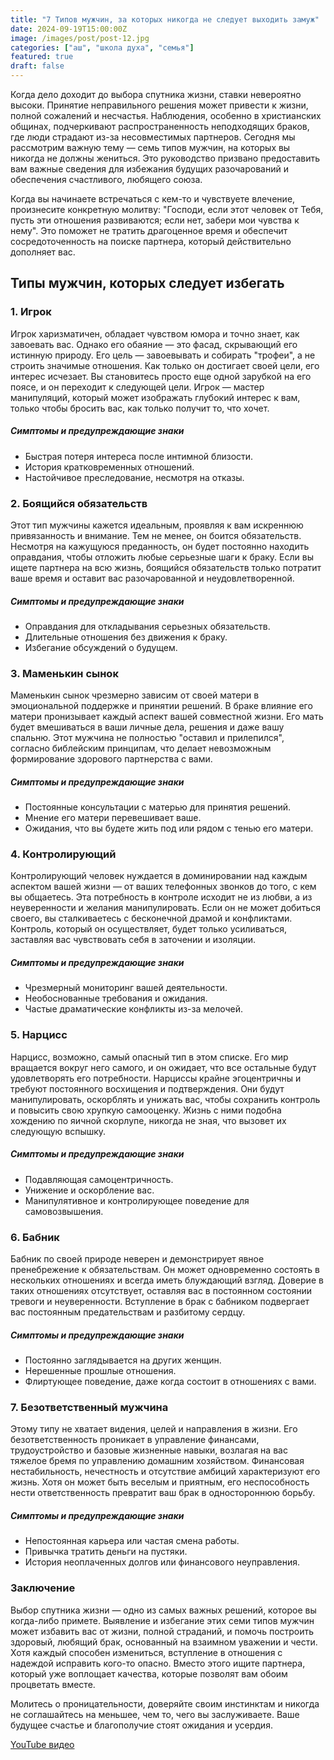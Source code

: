 ```yaml
---
title: "7 Типов мужчин, за которых никогда не следует выходить замуж"
date: 2024-09-19T15:00:00Z
image: /images/post/post-12.jpg
categories: ["аш", "школа духа", "семья"]
featured: true
draft: false
---
```


Когда дело доходит до выбора спутника жизни, ставки невероятно высоки. Принятие неправильного решения может привести к жизни, полной сожалений и несчастья. Наблюдения, особенно в христианских общинах, подчеркивают распространенность неподходящих браков, где люди страдают из-за несовместимых партнеров. Сегодня мы рассмотрим важную тему — семь типов мужчин, на которых вы никогда не должны жениться. Это руководство призвано предоставить вам важные сведения для избежания будущих разочарований и обеспечения счастливого, любящего союза.

Когда вы начинаете встречаться с кем-то и чувствуете влечение, произнесите конкретную молитву: "Господи, если этот человек от Тебя, пусть эти отношения развиваются; если нет, забери мои чувства к нему". Это поможет не тратить драгоценное время и обеспечит сосредоточенность на поиске партнера, который действительно дополняет вас.

## Типы мужчин, которых следует избегать

### 1. Игрок

Игрок харизматичен, обладает чувством юмора и точно знает, как завоевать вас. Однако его обаяние — это фасад, скрывающий его истинную природу. Его цель — завоевывать и собирать "трофеи", а не строить значимые отношения. Как только он достигает своей цели, его интерес исчезает. Вы становитесь просто еще одной зарубкой на его поясе, и он переходит к следующей цели. Игрок — мастер манипуляций, который может изображать глубокий интерес к вам, только чтобы бросить вас, как только получит то, что хочет.

##### Симптомы и предупреждающие знаки

- Быстрая потеря интереса после интимной близости.
- История кратковременных отношений.
- Настойчивое преследование, несмотря на отказы.

### 2. Боящийся обязательств

Этот тип мужчины кажется идеальным, проявляя к вам искреннюю привязанность и внимание. Тем не менее, он боится обязательств. Несмотря на кажущуюся преданность, он будет постоянно находить оправдания, чтобы отложить любые серьезные шаги к браку. Если вы ищете партнера на всю жизнь, боящийся обязательств только потратит ваше время и оставит вас разочарованной и неудовлетворенной.

##### Симптомы и предупреждающие знаки

- Оправдания для откладывания серьезных обязательств.
- Длительные отношения без движения к браку.
- Избегание обсуждений о будущем.

### 3. Маменькин сынок

Маменькин сынок чрезмерно зависим от своей матери в эмоциональной поддержке и принятии решений. В браке влияние его матери пронизывает каждый аспект вашей совместной жизни. Его мать будет вмешиваться в ваши личные дела, решения и даже вашу спальню. Этот мужчина не полностью "оставил и прилепился", согласно библейским принципам, что делает невозможным формирование здорового партнерства с вами.

##### Симптомы и предупреждающие знаки

- Постоянные консультации с матерью для принятия решений.
- Мнение его матери перевешивает ваше.
- Ожидания, что вы будете жить под или рядом с тенью его матери.

### 4. Контролирующий

Контролирующий человек нуждается в доминировании над каждым аспектом вашей жизни — от ваших телефонных звонков до того, с кем вы общаетесь. Эта потребность в контроле исходит не из любви, а из неуверенности и желания манипулировать. Если он не может добиться своего, вы сталкиваетесь с бесконечной драмой и конфликтами. Контроль, который он осуществляет, будет только усиливаться, заставляя вас чувствовать себя в заточении и изоляции.

##### Симптомы и предупреждающие знаки

- Чрезмерный мониторинг вашей деятельности.
- Необоснованные требования и ожидания.
- Частые драматические конфликты из-за мелочей.

### 5. Нарцисс

Нарцисс, возможно, самый опасный тип в этом списке. Его мир вращается вокруг него самого, и он ожидает, что все остальные будут удовлетворять его потребности. Нарциссы крайне эгоцентричны и требуют постоянного восхищения и подтверждения. Они будут манипулировать, оскорблять и унижать вас, чтобы сохранить контроль и повысить свою хрупкую самооценку. Жизнь с ними подобна хождению по яичной скорлупе, никогда не зная, что вызовет их следующую вспышку.

##### Симптомы и предупреждающие знаки

- Подавляющая самоцентричность.
- Унижение и оскорбление вас.
- Манипулятивное и контролирующее поведение для самовозвышения.

### 6. Бабник

Бабник по своей природе неверен и демонстрирует явное пренебрежение к обязательствам. Он может одновременно состоять в нескольких отношениях и всегда иметь блуждающий взгляд. Доверие в таких отношениях отсутствует, оставляя вас в постоянном состоянии тревоги и неуверенности. Вступление в брак с бабником подвергает вас постоянным предательствам и разбитому сердцу.

##### Симптомы и предупреждающие знаки

- Постоянно заглядывается на других женщин.
- Нерешенные прошлые отношения.
- Флиртующее поведение, даже когда состоит в отношениях с вами.

### 7. Безответственный мужчина

Этому типу не хватает видения, целей и направления в жизни. Его безответственность проникает в управление финансами, трудоустройство и базовые жизненные навыки, возлагая на вас тяжелое бремя по управлению домашним хозяйством. Финансовая нестабильность, нечестность и отсутствие амбиций характеризуют его жизнь. Хотя он может быть веселым и приятным, его неспособность нести ответственность превратит ваш брак в одностороннюю борьбу.

##### Симптомы и предупреждающие знаки

- Непостоянная карьера или частая смена работы.
- Привычка тратить деньги на пустяки.
- История неоплаченных долгов или финансового неуправления.

### Заключение

Выбор спутника жизни — одно из самых важных решений, которое вы когда-либо примете. Выявление и избегание этих семи типов мужчин может избавить вас от жизни, полной страданий, и помочь построить здоровый, любящий брак, основанный на взаимном уважении и чести. Хотя каждый способен измениться, вступление в отношения с надеждой исправить кого-то опасно. Вместо этого ищите партнера, который уже воплощает качества, которые позволят вам обоим процветать вместе.

Молитесь о проницательности, доверяйте своим инстинктам и никогда не соглашайтесь на меньшее, чем то, чего вы заслуживаете. Ваше будущее счастье и благополучие стоят ожидания и усердия.

[YouTube видео](https://youtu.be/cqLmuJwIFBg?si=yj8xpoK-LTXAwGTy)
